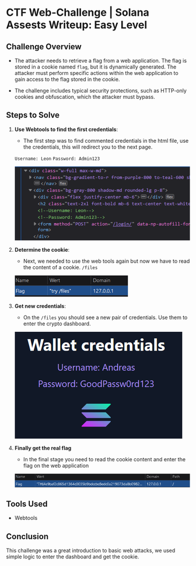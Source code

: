 # CTF Web-Challenge | Solana Assests Writeup: Easy Level

## Challenge Overview

  - The attacker needs to retrieve a flag from a web application. The flag is stored in a cookie named `flag`, but it is dynamically generated. The attacker must perform specific actions within the web application to gain access to the flag stored in the cookie.

  - The challenge includes typical security protections, such as HTTP-only cookies and obfuscation, which the attacker must bypass.

## Steps to Solve

1. **Use Webtools to find the first credentials**:

   - The first step was to find commented credentials in the html file, use the credentials, this will redirect you to the next page.

   `Username: Leon`
   `Password: Admin123`

   ![alt text](./media/image.png)

2. **Determine the cookie**:

   - Next, we needed to use the web tools again but now we have to read the content of a cookie.
     `/files`

   ![alt text](./media/image-1.png)

3. **Get new credentials**:

   - On the `/files` you should see a new pair of credentials. Use them to enter the crypto dashboard.

   ![alt text](./media/image-2.png)

4. **Finally get the real flag**

   - In the final stage you need to read the cookie content and enter the flag on the web application

   ![alt text](./media/image-3.png)

## Tools Used

- Webtools

## Conclusion

This challenge was a great introduction to basic web attacks, we used simple logic to enter the dashboard and get the cookie.
